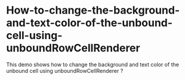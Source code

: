 # How-to-change-the-background-and-text-color-of-the-unbound-cell-using-unboundRowCellRenderer
This demo shows how to change the background and text color of the unbound cell using unboundRowCellRenderer ?
